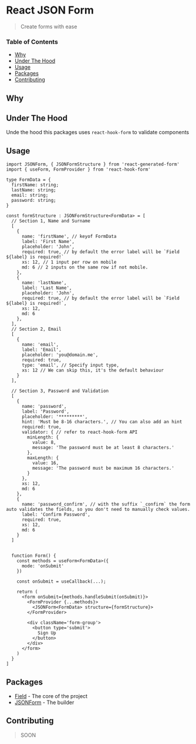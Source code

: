 <!-- omit in toc -->
# React JSON Form
> Create forms with ease

<!-- omit in toc -->
### Table of Contents
- [Why](#why)
- [Under The Hood](#under-the-hood)
- [Usage](#usage)
- [Packages](#packages)
- [Contributing](#contributing)

## Why

## Under The Hood
Unde the hood this packages uses `react-hook-form` to validate components

## Usage
```tsx
import JSONForm, { JSONFormStructure } from 'react-generated-form'
import { useForm, FormProvider } from 'react-hook-form'

type FormData = {
  firstName: string;
  lastName: string;
  email: string;
  password: string;
}

const formStructure : JSONFormStructure<FormData> = [
  // Section 1, Name and Surname
  [
    {
      name: 'firstName', // keyof FormData
      label: 'First Name',
      placeholder: 'John',
      required: true, // by default the error label will be `Field ${label} is required!`
      xs: 12, // 1 input per row on mobile
      md: 6 // 2 inputs on the same row if not mobile.
    },
    {
      name: 'lastName',
      label: 'Last Name',
      placeholder: 'John',
      required: true, // by default the error label will be `Field ${label} is required!`,
      xs: 12,
      md: 6
    },
  ],
  // Section 2, Email
  [
    {
      name: 'email',
      label: 'Email',
      placeholder: 'you@domain.me',
      required: true,
      type: 'email', // Specify input type,
      xs: 12 // We can skip this, it's the default behaviour
    }
  ],

  // Section 3, Password and Validation
  [
    {
      name: 'password',
      label: 'Password',
      placeholder: '*********',
      hint: 'Must be 8-16 characters.', // You can also add an hint
      required: true,
      validator: { // refer to react-hook-form API
        minLength: {
          value: 8,
          message: 'The password must be at least 8 characters.'
        },
        maxLength: {
          value: 16,
          message: 'The password must be maximum 16 characters.'
        }
      },
      xs: 12,
      md: 6
    },
    {
      name: 'password_confirm', // with the suffix `_confirm` the form auto validates the fields, so you don't need to manually check values.
      label: 'Confirm Password',
      required: true,
      xs: 12,
      md: 6
    }
  ]


  function Form() {
    const methods = useForm<FormData>({
      mode: 'onSubmit'
    })

    const onSubmit = useCallback(...);

    return (
      <form onSubmit={methods.handleSubmit(onSubmit)}>
        <FormProvider {...methods}>
          <JSONForm<FormData> structure={formStructure}>
        </FormProvider>

        <div className='form-group'>
          <button type='submit'>
            Sign Up
          </button>
        </div>
      </form>
    )
  }
]
```

## Packages
- [Field](/packages/Field) - The core of the project
- [JSONForm](/packages/JSONForm) - The builder

## Contributing
> SOON
